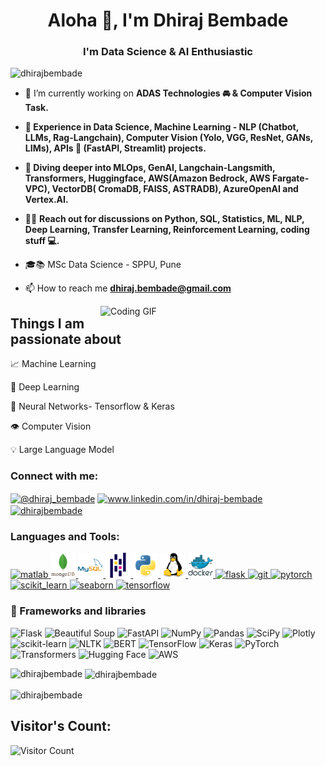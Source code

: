 <h1 align="center">Aloha 👋, I'm Dhiraj Bembade</h1>
<h3 align="center">I'm Data Science & AI Enthusiastic</h3>


<p align="left"> <img src="https://komarev.com/ghpvc/?username=dhirajbembade&label=Profile%20views&color=0e75b6&style=flat" alt="dhirajbembade" /> </p>

- 🔭 I’m currently working on **ADAS Technologies 🚘  & Computer Vision Task.**
 
- **💼 Experience in Data Science, Machine Learning - NLP (Chatbot, LLMs, Rag-Langchain), Computer Vision (Yolo, VGG, ResNet, GANs, LIMs), APIs 🔗 (FastAPI, Streamlit) projects.**

- **🌱 Diving deeper into MLOps, GenAI, Langchain-Langsmith, Transformers, Huggingface, AWS(Amazon Bedrock, AWS Fargate-VPC), VectorDB( CromaDB, FAISS, ASTRADB), AzureOpenAI and Vertex.AI.**

- 💬💬 **Reach out for discussions on Python, SQL, Statistics, ML, NLP, Deep Learning, Transfer Learning, Reinforcement Learning, coding stuff 💻.**
  
-  🎓📚 MSc Data Science - SPPU, Pune 
  
- 📫 How to reach me **dhiraj.bembade@gmail.com**

<img align="right" alt="Coding GIF" src="https://github.com/DhirajBembade/GIF/raw/main/Coding.gif" width="360px"/>


## Things I am passionate about

📈 Machine Learning

🤖 Deep Learning

🧠 Neural Networks- Tensorflow & Keras

👁️ Computer Vision

💡 Large Language Model


<h3 align="left">Connect with me:</h3>
<p align="left">
<a href="https://twitter.com/@dhiraj_bembade" target="blank"><img align="center" src="https://raw.githubusercontent.com/rahuldkjain/github-profile-readme-generator/master/src/images/icons/Social/twitter.svg" alt="@dhiraj_bembade" height="30" width="40" /></a>
<a href="https://linkedin.com/in/dhiraj-bembade-141802232" target="blank"><img align="center" src="https://raw.githubusercontent.com/rahuldkjain/github-profile-readme-generator/master/src/images/icons/Social/linked-in-alt.svg" alt="www.linkedin.com/in/dhiraj-bembade" height="30" width="40" /></a>
<a href="https://kaggle.com/dhirajbembade" target="blank"><img align="center" src="https://raw.githubusercontent.com/rahuldkjain/github-profile-readme-generator/master/src/images/icons/Social/kaggle.svg" alt="dhirajbembade" height="30" width="40" /></a>
</p>

<h3 align="left">Languages and Tools:</h3>
<a href="https://www.mathworks.com/" target="_blank" rel="noreferrer"> <img src="https://upload.wikimedia.org/wikipedia/commons/2/21/Matlab_Logo.png" alt="matlab" width="40" height="40"/> </a> <a href="https://www.mongodb.com/" target="_blank" rel="noreferrer"> <img src="https://raw.githubusercontent.com/devicons/devicon/master/icons/mongodb/mongodb-original-wordmark.svg" alt="mongodb" width="40" height="40"/> </a> <a href="https://www.mysql.com/" target="_blank" rel="noreferrer"> <img src="https://raw.githubusercontent.com/devicons/devicon/master/icons/mysql/mysql-original-wordmark.svg" alt="mysql" width="40" height="40"/> </a> <a href="https://pandas.pydata.org/" target="_blank" rel="noreferrer"> <img src="https://raw.githubusercontent.com/devicons/devicon/2ae2a900d2f041da66e950e4d48052658d850630/icons/pandas/pandas-original.svg" alt="pandas" width="40" height="40"/> </a> <a href="https://www.python.org" target="_blank" rel="noreferrer"> <img src="https://raw.githubusercontent.com/devicons/devicon/master/icons/python/python-original.svg" alt="python" width="40" height="40"/> </a> 
<a href="https://www.linux.org/" target="_blank"> <img src="https://raw.githubusercontent.com/devicons/devicon/master/icons/linux/linux-original.svg" alt="linux" width="40" height="40"/> </a>
<a href="https://www.docker.com/" target="_blank"> <img src="https://raw.githubusercontent.com/devicons/devicon/master/icons/docker/docker-original-wordmark.svg" alt="docker" width="40" height="40"/> </a> <a href="https://flask.palletsprojects.com/" target="_blank"> <img src="https://www.vectorlogo.zone/logos/pocoo_flask/pocoo_flask-icon.svg" alt="flask" width="40" height="40"/> </a> <a href="https://git-scm.com/" target="_blank"> <img src="https://www.vectorlogo.zone/logos/git-scm/git-scm-icon.svg" alt="git" width="40" height="40"/> </a>
<a href="https://pytorch.org/" target="_blank" rel="noreferrer"> <img src="https://www.vectorlogo.zone/logos/pytorch/pytorch-icon.svg" alt="pytorch" width="40" height="40"/> </a> <a href="https://scikit-learn.org/" target="_blank" rel="noreferrer"> <img src="https://upload.wikimedia.org/wikipedia/commons/0/05/Scikit_learn_logo_small.svg" alt="scikit_learn" width="40" height="40"/> </a> <a href="https://seaborn.pydata.org/" target="_blank" rel="noreferrer"> <img src="https://seaborn.pydata.org/_images/logo-mark-lightbg.svg" alt="seaborn" width="40" height="40"/> </a> <a href="https://www.tensorflow.org" target="_blank" rel="noreferrer"> <img src="https://www.vectorlogo.zone/logos/tensorflow/tensorflow-icon.svg" alt="tensorflow" width="40" height="40"/> </a> </p>


### 🧰 Frameworks and libraries
![Flask](https://img.shields.io/badge/Flask-%23F7931E.svg?style=plastic&logo=flask&logoColor=white)
![Beautiful Soup](https://img.shields.io/badge/Beautiful%20Soup-%230C55A5.svg?style=plastic&logo=beautiful-soup&logoColor=%white)
![FastAPI](https://img.shields.io/badge/FastAPI-%23D00000.svg?style=plastic&logo=fastapi&logoColor=white)
![NumPy](https://img.shields.io/badge/numpy-%23013243.svg?style=plastic&logo=numpy&logoColor=white) 
![Pandas](https://img.shields.io/badge/pandas-%23150458.svg?style=plastic&logo=pandas&logoColor=white) 
![SciPy](https://img.shields.io/badge/SciPy-%230C55A5.svg?style=plastic&logo=scipy&logoColor=%white) 
![Plotly](https://img.shields.io/badge/Plotly-%233F4F75.svg?style=plastic&logo=plotly&logoColor=white) 
![scikit-learn](https://img.shields.io/badge/scikit--learn-%23F7931E.svg?style=plastic&logo=scikit-learn&logoColor=white)
![NLTK](https://img.shields.io/badge/NLTK-%23150458.svg?style=plastic&logo=nltk&logoColor=white)
![BERT](https://img.shields.io/badge/BERT-%230C55A5.svg?style=plastic&logo=transformers&logoColor=%23FFD700)
![TensorFlow](https://img.shields.io/badge/TensorFlow-%23FF6F00.svg?style=plastic&logo=TensorFlow&logoColor=white)
![Keras](https://img.shields.io/badge/Keras-%23D00000.svg?style=plastic&logo=Keras&logoColor=white) 
![PyTorch](https://img.shields.io/badge/PyTorch-%23EE4C2C.svg?style=plastic&logo=PyTorch&logoColor=white)
![Transformers](https://img.shields.io/badge/Transformers-%23013243.svg?style=plastic&logo=transformers&logoColor=white)
![Hugging Face](https://img.shields.io/badge/Hugging%20Face-%23150458.svg?style=plastic&logo=hugging-face&logoColor=white)
![AWS](https://img.shields.io/badge/AWS-%23EE4C2C.svg?style=plastic&logo=amazon-aws&logoColor=white)


<p><img align="left" src="https://github-readme-stats.vercel.app/api/top-langs?username=dhirajbembade&show_icons=true&locale=en&layout=compact" alt="dhirajbembade" /></p>


<p>&nbsp;<img align="center" src="https://github-readme-stats.vercel.app/api?username=dhirajbembade&show_icons=true&locale=en" alt="dhirajbembade" /></p>

<p><img align="center" src="https://github-readme-streak-stats.herokuapp.com/?user=dhirajbembade&" alt="dhirajbembade" /></p>

## **Visitor's Count:**
![Visitor Count](https://profile-counter.glitch.me/dhirajbembade/count.svg)
